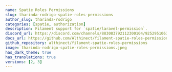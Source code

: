 ```yaml
---
name: Spatie Roles Permissions
slug: tharinda-rodrigo-spatie-roles-permissions
author_slug: tharinda-rodrigo
categories: [spatie, authorization]
description: Filament support for `spatie/laravel-permission`.
discord_url: https://discord.com/channels/883083792112300104/925295106368606218
docs_url: https://github.com/Althinect/filament-spatie-roles-permissions#readme
github_repository: althinect/filament-spatie-roles-permissions
image: tharinda-rodrigo-spatie-roles-permissions.jpeg
has_dark_theme: true
has_translations: true
versions: [2, 3]
---
```

